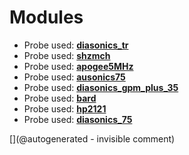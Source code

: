 
# Modules

* Probe used: __[diasonics_tr](/include/probes/auto/diasonics_tr.md)__
* Probe used: __[shzmch](/include/probes/auto/shzmch.md)__
* Probe used: __[apogee5MHz](/include/probes/auto/apogee5MHz.md)__
* Probe used: __[ausonics75](/include/probes/auto/ausonics75.md)__
* Probe used: __[diasonics_gpm_plus_35](/include/probes/auto/diasonics_gpm_plus_35.md)__
* Probe used: __[bard](/include/probes/auto/bard.md)__
* Probe used: __[hp2121](/include/probes/auto/hp2121.md)__
* Probe used: __[diasonics_75](/include/probes/auto/diasonics_75.md)__


[](@autogenerated - invisible comment)